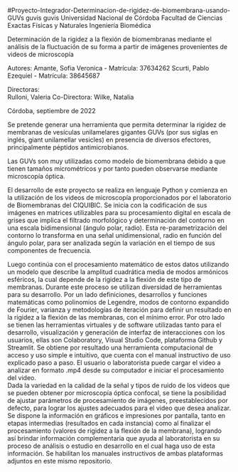 #Proyecto-Integrador-Determinacion-de-rigidez-de-biomembrana-usando-GUVs
guvis guvis
Universidad Nacional de Córdoba
Facultad de Ciencias Exactas Físicas y Naturales
Ingeniería Biomédica


Determinación de la rigidez a la flexión de biomembranas mediante el análisis de la fluctuación de su forma a partir de imágenes provenientes de videos de microscopía


Autores:
Amante, Sofia Veronica - Matrícula:  37634262
Scurti, Pablo Ezequiel - Matrícula:  38645687

Directoras:  
Rulloni, Valeria
Co-Directora: Wilke, Natalia

Córdoba, septiembre de 2022

Se pretende generar una herramienta que permita determinar la rigidez de membranas de vesículas unilamelares gigantes GUVs (por sus siglas en inglés, giant unilamellar vesicles) en presencia de diversos efectores, principalmente péptidos antimicrobianos. 

Las GUVs son muy utilizadas como modelo de biomembrana debido a que tienen tamaños micrométricos y por tanto pueden observarse mediante microscopía óptica.

El desarrollo de este proyecto se realiza en lenguaje Python y comienza en la utilización de los videos de microscopía proporcionados por el laboratorio de Biomembranas del CIQUIBIC. Se inicia con la codificación de sus imágenes en matrices utilizables para su procesamiento digital en escala de grises que implica el filtrado morfológico y determinación del contorno en una escala bidimensional (ángulo polar, radio). Esta re-parametrización del contorno lo transforma en una señal unidimensional, radio en función del ángulo polar, para ser analizada según la variación en el tiempo de  sus componentes de frecuencia.

Luego continúa con el procesamiento matemático de estos datos utilizando un modelo que describe la amplitud cuadrática media de modos armónicos esféricos, la cual depende de la rigidez a la flexión de este tipo de membranas. 
Durante este proceso se utilizan diversidad de herramientas para su desarrollo. Por un lado definiciones, desarrollos y funciones matemáticas como polinomios de Legendre, modos de contorno expandido de Fourier, varianza y metodologías de iteración para definir un resultado en la rigidez a la flexión de las membranas, con el mínimo error. Por otro lado se tienen las herramientas virtuales y de software utilizadas tanto para el desarrollo, visualización y generación de interfaz de interacciones con los usuarios, ellas son Colaboratory, Visual Studio Code, plataforma Github y Streamlit. 
Se obtiene por resultado una herramienta computacional de acceso y uso simple e intuitivo, que cuenta con el manual instructivo de uso explicado paso a paso. 
El usuario o laboratorista puede cargar el video a analizar en formato .mp4 desde  su computador e iniciar el procesamiento del video.  
Dada la variedad en la calidad de la señal y tipos de ruido de los  videos que se pueden obtener por microscopía óptica confocal, se tiene la posibilidad de ajustar parámetros de procesamiento de imágenes, preestablecidos por defecto, para lograr los ajustes adecuados para el video que desea analizar.
Se dispone la información en gráficos e impresiones por pantalla, tanto en etapas intermedias (resultados en cada instancia) como al finalizar el procesamiento (valores de rigidez a la flexión de la membrana), logrando así brindar información complementaria que ayuda al laboratorista en su proceso de análisis o estudio en desarrollo en el cual haga uso de esta información. 
Se habilitan los manuales instructivos de ambas plataformas adjuntos en este mismo repositorio. 
